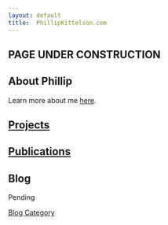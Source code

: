 ```yaml
---
layout: default
title:  PhillipKittelson.com
---
```

## PAGE UNDER CONSTRUCTION

## About Phillip

Learn more about me [here](./about-Phillip.md).

## [Projects](./projects.md)

## [Publications](./publications.md)

## Blog

Pending



[Blog Category](./archivebycategory.md)
